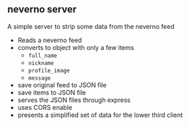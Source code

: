 ## neverno server

A simple server to strip some data from the neverno feed

- Reads a neverno feed
- converts to object with only a few items
    - `full_name`
    - `nickname`
    - `profile_image`
    - `message`
- save original feed to JSON file
- save items to JSON file
- serves the JSON files through express
- uses CORS enable
- presents a simplified set of data for the lower third client

